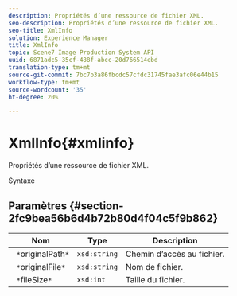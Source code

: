 ```yaml
---
description: Propriétés d’une ressource de fichier XML.
seo-description: Propriétés d’une ressource de fichier XML.
seo-title: XmlInfo
solution: Experience Manager
title: XmlInfo
topic: Scene7 Image Production System API
uuid: 6871adc5-35cf-488f-abcc-20d766514ebd
translation-type: tm+mt
source-git-commit: 7bc7b3a86fbcdc57cfdc31745fae3afc06e44b15
workflow-type: tm+mt
source-wordcount: '35'
ht-degree: 20%

---
```



# XmlInfo{#xmlinfo}

Propriétés d’une ressource de fichier XML.

Syntaxe

## Paramètres {#section-2fc9bea56b6d4b72b80d4f04c5f9b862}

| Nom | Type | Description |
|---|---|---|
| ` *`originalPath`*` | `xsd:string` | Chemin d’accès au fichier. |
| ` *`originalFile`*` | `xsd:string` | Nom de fichier. |
| ` *`fileSize`*` | `xsd:int` | Taille du fichier. |

